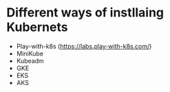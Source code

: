 # Different ways of instllaing Kubernets
* Play-with-k8s (https://labs.play-with-k8s.com/)
* MiniKube
* Kubeadm
* GKE
* EKS
* AKS
